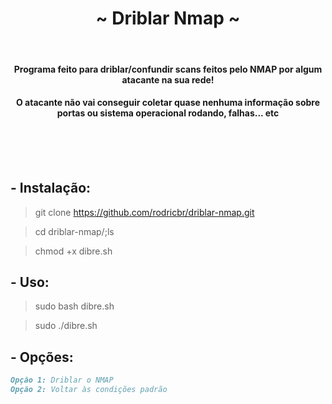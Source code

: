 <h1 align="center">~ Driblar Nmap ~</h1> </br>

<h4 align="center">Programa feito para driblar/confundir scans feitos pelo NMAP por algum atacante na sua rede!</h4>
<h4 align="center">O atacante não vai conseguir coletar quase nenhuma informação sobre portas ou sistema operacional rodando, falhas... etc</h4> </br> </br>

</br>

## - Instalação:

> git clone https://github.com/rodricbr/driblar-nmap.git

> cd driblar-nmap/;ls

> chmod +x dibre.sh

## - Uso:

> sudo bash dibre.sh

> sudo ./dibre.sh

## - Opções:

```markdown
Opção 1: Driblar o NMAP
Opção 2: Voltar às condições padrão
```
